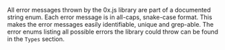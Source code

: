 All error messages thrown by the 0x.js library are part of a documented string enum. Each error message is in all-caps, snake-case format. This makes the error messages easily identifiable, unique and grep-able. The error enums listing all possible errors the library could throw can be found in the `Types` section.
